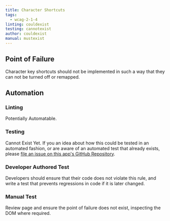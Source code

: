 ```yaml
---
title: Character Shortcuts
tags:
  - wcag-2-1-4
linting: couldexist
testing: cannotexist
author: couldexist
manual: mustexist
---
```


## Point of Failure
Character key shortcuts should not be implemented in such a way that they can not be turned off or remapped.

## Automation

### Linting
Potentially Automatable.

### Testing
Cannot Exist Yet. If you an idea about how this could be tested in an automated fashion, or are aware of an automated test that already exists, please [file an issue on this app's GitHub Repository](https://github.com/MelSumner/a11y-automation/issues).

### Developer Authored Test
Developers should ensure that their code does not violate this rule, and write a test that prevents regressions in code if it is later changed.

### Manual Test
Review page and ensure the point of failure does not exist, inspecting the DOM where required.
